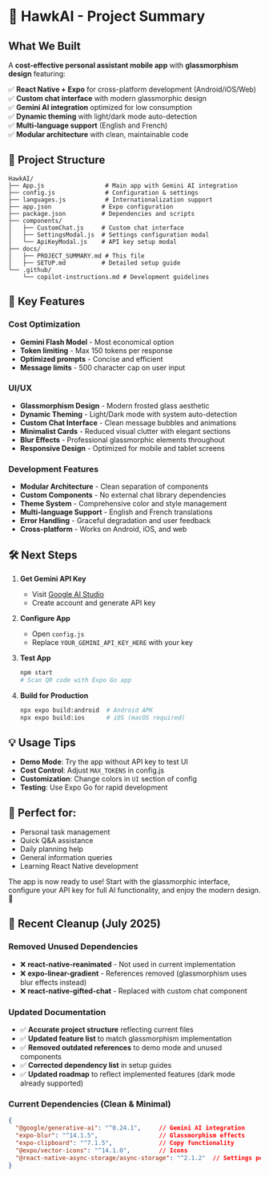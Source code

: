 # 🤖 HawkAI - Project Summary

## What We Built

A **cost-effective personal assistant mobile app** with **glassmorphism design** featuring:

✅ **React Native + Expo** for cross-platform development (Android/iOS/Web)  
✅ **Custom chat interface** with modern glassmorphic design  
✅ **Gemini AI integration** optimized for low consumption  
✅ **Dynamic theming** with light/dark mode auto-detection  
✅ **Multi-language support** (English and French)  
✅ **Modular architecture** with clean, maintainable code  

## 📁 Project Structure

```
HawkAI/
├── App.js                 # Main app with Gemini AI integration
├── config.js              # Configuration & settings
├── languages.js           # Internationalization support
├── app.json              # Expo configuration
├── package.json          # Dependencies and scripts
├── components/
│   ├── CustomChat.js     # Custom chat interface
│   ├── SettingsModal.js  # Settings configuration modal
│   └── ApiKeyModal.js    # API key setup modal
├── docs/
│   ├── PROJECT_SUMMARY.md # This file
│   ├── SETUP.md          # Detailed setup guide
└── .github/
    └── copilot-instructions.md # Development guidelines
```

## 🚀 Key Features

### Cost Optimization
- **Gemini Flash Model** - Most economical option
- **Token limiting** - Max 150 tokens per response
- **Optimized prompts** - Concise and efficient
- **Message limits** - 500 character cap on user input

### UI/UX
- **Glassmorphism Design** - Modern frosted glass aesthetic
- **Dynamic Theming** - Light/Dark mode with system auto-detection
- **Custom Chat Interface** - Clean message bubbles and animations
- **Minimalist Cards** - Reduced visual clutter with elegant sections
- **Blur Effects** - Professional glassmorphic elements throughout
- **Responsive Design** - Optimized for mobile and tablet screens

### Development Features
- **Modular Architecture** - Clean separation of components
- **Custom Components** - No external chat library dependencies
- **Theme System** - Comprehensive color and style management
- **Multi-language Support** - English and French translations
- **Error Handling** - Graceful degradation and user feedback
- **Cross-platform** - Works on Android, iOS, and web

## 🛠 Next Steps

1. **Get Gemini API Key**
   - Visit [Google AI Studio](https://makersuite.google.com/app/apikey)
   - Create account and generate API key

2. **Configure App**
   - Open `config.js`
   - Replace `YOUR_GEMINI_API_KEY_HERE` with your key

3. **Test App**
   ```bash
   npm start
   # Scan QR code with Expo Go app
   ```

4. **Build for Production**
   ```bash
   npx expo build:android  # Android APK
   npx expo build:ios      # iOS (macOS required)
   ```

## 💡 Usage Tips

- **Demo Mode**: Try the app without API key to test UI
- **Cost Control**: Adjust `MAX_TOKENS` in config.js
- **Customization**: Change colors in `UI` section of config
- **Testing**: Use Expo Go for rapid development

## 🎯 Perfect for:

- Personal task management
- Quick Q&A assistance  
- Daily planning help
- General information queries
- Learning React Native development

The app is now ready to use! Start with the glassmorphic interface, configure your API key for full AI functionality, and enjoy the modern design. 🚀

## 🧹 Recent Cleanup (July 2025)

### Removed Unused Dependencies
- ❌ **react-native-reanimated** - Not used in current implementation
- ❌ **expo-linear-gradient** - References removed (glassmorphism uses blur effects instead)
- ❌ **react-native-gifted-chat** - Replaced with custom chat component

### Updated Documentation
- ✅ **Accurate project structure** reflecting current files
- ✅ **Updated feature list** to match glassmorphism implementation
- ✅ **Removed outdated references** to demo mode and unused components
- ✅ **Corrected dependency list** in setup guides
- ✅ **Updated roadmap** to reflect implemented features (dark mode already supported)

### Current Dependencies (Clean & Minimal)
```json
{
  "@google/generative-ai": "^0.24.1",     // Gemini AI integration
  "expo-blur": "^14.1.5",                 // Glassmorphism effects
  "expo-clipboard": "^7.1.5",             // Copy functionality
  "@expo/vector-icons": "^14.1.0",        // Icons
  "@react-native-async-storage/async-storage": "^2.1.2"  // Settings persistence
}
```
